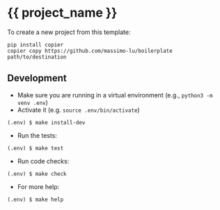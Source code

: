 # {{ project_name }}

To create a new project from this template:
```shell
pip install copier
copier copy https://github.com/massimo-lu/boilerplate path/to/destination
```

## Development

* Make sure you are running in a virtual environment (e.g., `python3 -m venv .env`)
* Activate it (e.g. `source .env/bin/activate`)
```shell
(.env) $ make install-dev
```

* Run the tests:
```shell
(.env) $ make test
```

* Run code checks:
```shell
(.env) $ make check
```

* For more help:
```shell
(.env) $ make help
```

